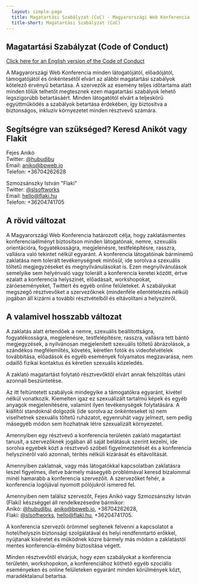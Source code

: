 ```yaml
---
  layout: simple-page
  title: Magatartási Szabályzat (CoC) - Magyarországi Web Konferencia
  title-short: Magatartási Szabályzat (CoC)
---
```


## Magatartási Szabályzat (Code of Conduct)
[Click here for an English version of the Code of Conduct](en.html)


<div class="intro-p">
  <p>A Magyarországi Web Konferencia minden látogatójától, előadójától, támogatójától és önkéntesétől elvárt az alábbi magatartási szabályok kötelező érvényű betartása. A szervezők az esemény teljes időtartama alatt minden tőlük telhetőt megtesznek ezen magatartási szabályok lehető legszigorúbb betartásáért. Minden látogatótól elvárt a teljeskörű együttműködés a szabályok betartása érdekében, így biztosítva a biztonságos, inkluzív környezetet minden résztvevő számára.</p>

</div>

## Segítségre van szükséged? Keresd Anikót vagy Flakit

Fejes Anikó  
Twitter: [@hubudibu](http://twitter.com/hubudibu)  
Email: [aniko@bpweb.io](mailto:aniko@bpweb.io)  
Telefon: +36704262628

Szmozsánszky István "Flaki"  
Twitter: [@slsoftworks](http://twitter.com/slsoftworks)  
Email: [hello@flaki.hu](mailto:hello@flaki.hu)  
Telefon: +36204741705

## A rövid változat

A Magyarországi Web Konferencia határozott célja, hogy zaklatásmentes konferenciaélményt biztosítson minden látogatónak, nemre, szexuális orientációra, fogyatékosságra, megjelenésre, testfelépítésre, rasszra, vallásra való tekintet nélkül egyaránt. A konferencia látogatóinak bárminemű zaklatása nem tolerált tevékenységnek minősül, ide sorolva a szexuális töltetű megjegyzéseket és megnyilvánulásokat is. Ezen megnyilvánulások semelyike sem helyénvaló vagy tolerált a konferencia keretei között, értve ezalatt a konferencia helyszínét, előadásait, workshopokat, záróeseményeket, Twittert és egyéb online felületeket. A szabályokat megszegő résztvevőket a szervezőknek (mindenféle ellentételezés nélkül) jogában áll kizárni a további résztvételből és eltávolítani a helyszínről.

## A valamivel hosszabb változat

A zaklatás alatt értendőek a nemre, szexuális beállítottságra, fogyatékosságra, megjelenésre, testfelépítésre, rasszra, vallásra tett bántó megjegyzések, a nyilvánosan megjelenített szexuális töltetű ábrázolások, a szándékos megfélemlítés, követés, kéretlen fotók és videofelvételek továbbítása, előadások és egyéb események folyamatos megzavarása, nem odaillő fizikai kontaktus és kéretlen szexuális közeledés.

A zaklató magatartást folytató résztvevőktől elvárt annak felszólítás utáni azonnali beszüntetése.

Az itt feltüntetett szabályok mindegyike a támogatókra egyaránt, kivétel nélkül vonatkozik. Kiemelten igaz ez szexuálizált tartalmú képek és egyéb anyagok megjelenítésére, valamint ilyen tevékenységek folytatására. A kiállítói standoknál dolgozók (ide sorolva az önkénteseket is) nem viselhetnek szexuális töltetű ruházatot, egyenruhát vagy jelmezt, sem pedig másegyéb módon sem hozhatnak létre szexualizált környezetet.

Amennyiben egy résztvevő a konferencia területén zaklató magatartást tanusít, a szervezőknek jogában áll saját belátásuk szerint kezelni, ide sorolva egyebek közt a résztvevő szóbeli figyelmeztetését és a konferencia helyszínéről való azonnali, térítés nélküli kizárását és eltávolítását.

Amennyiben zaklatnak, vagy más látogatókkal kapcsolatban zaklatásra leszel figyelmes, illetve bármely másegyéb problémával keresd bizalommal minél hamarabb a konferencia szervezőit. A szervezőket fehér, a konferencia logójával nyomott pólójukról ismered fel.

Amennyiben nem találsz szervezőt, Fejes Anikó vagy Szmozsánszky István (Flaki) készséggel áll rendelkezésedre bármikor:  
Anikó: [@hubudibu](http://twitter.com/hubudibu), [aniko@bpweb.io](mailto:aniko@bpweb.io), +36704262628,  
Flaki: [@slsoftworks](http://twitter.com/slsoftworks), [hello@flaki.hu](mailto:hello@flaki.hu), +36204741705.

A konferencia szervezői örömmel segítenek felvenni a kapcsolatot a hotel/helyszín biztonsági szolgálatával és helyi rendfenntartó erőkkel, nyújtanak kíséretet és működnek közre bármely más módon a zaklatástól mentes konferencia-élmény biztosítása végett.

Minden résztvevőtől elvárjuk, hogy ezen szabályokat a konferencia területén, workshopokon, a konferenciához köthető egyéb szociális eseményeken és online felületeken egyaránt minden körülmények közt, maradéktalanul betartsa.
